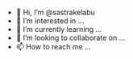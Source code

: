 - 👋 Hi, I’m @sastrakelabu
- 👀 I’m interested in ...
- 🌱 I’m currently learning ...
- 💞️ I’m looking to collaborate on ...
- 📫 How to reach me ...

<!---
sastrakelabu/sastrakelabu is a ✨ special ✨ repository because its `README.md` (this file) appears on your GitHub profile.
You can click the Preview link to take a look at your changes.
--->
